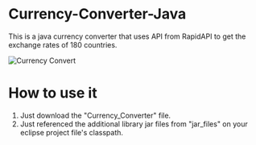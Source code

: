 # Currency-Converter-Java
This is a java currency converter that uses API from RapidAPI to get the exchange rates of 180 countries.

![Currency Convert](https://github.com/nmslsungailong/Currency-Converter-Java/assets/144514565/d8eda0db-9d7b-4b72-bef3-00c31834b753)


# How to use it

1. Just download the "Currency_Converter" file.
2. Just referenced the additional library jar files from "jar_files" on your eclipse project file's classpath.

# 
